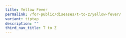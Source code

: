 ```yaml
---
title: Yellow Fever
permalink: /for-public/diseases/t-to-z/yellow-fever/
variant: tiptap
description: ""
third_nav_title: T to Z
---
```

